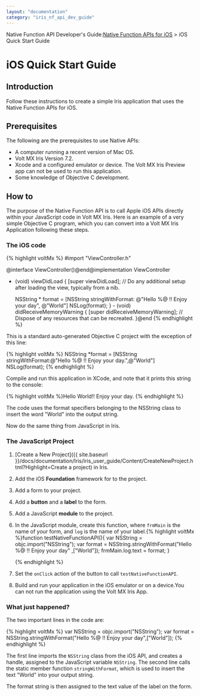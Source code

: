 ```yaml
---
layout: "documentation"
category: "iris_nf_api_dev_guide"
---
```

                           

Native Function API Developer's Guide:[Native Function APIs for iOS](native_function_apis_for_ios.html) > iOS Quick Start Guide

iOS Quick Start Guide
=====================

Introduction
------------

Follow these instructions to create a simple Iris application that uses the Native Function APIs for iOS.

Prerequisites
-------------

The following are the prerequisites to use Native APIs:

*   A computer running a recent version of Mac OS.
*   Volt MX Iris Version 7.2.
*   Xcode and a configured emulator or device. The Volt MX Iris Preview app can not be used to run this application.
*   Some knowledge of Objective C development.

How to
------

The purpose of the Native Function API is to call Apple iOS APIs directly within your JavaScript code in Volt MX Iris. Here is an example of a very simple Objective C program, which you can convert into a Volt MX Iris Application following these steps.

### The iOS code

{% highlight voltMx %}            #import "ViewController.h"

@interface ViewController()@end@implementation ViewController

- (void) viewDidLoad { [super viewDidLoad];
	// Do any additional setup after loading the view, typically from a nib.

	NSString * format = [NSString stringWithFormat: @"Hello %@ !! Enjoy your day", @"World"]
	NSLog(format);
} - (void) didReceiveMemoryWarning { [super didReceiveMemoryWarning];
	// Dispose of any resources that can be recreated.
}@end
{% endhighlight %}

This is a standard auto-generated Objective C project with the exception of this line:

{% highlight voltMx %}            NSString *format = [NSString stringWithFormat:@"Hello %@ !! Enjoy your day.",@"World"]
  NSLog(format); 
{% endhighlight %}

Compile and run this application in XCode, and note that it prints this string to the console:

{% highlight voltMx %}Hello World!! Enjoy your day.
{% endhighlight %}

The code uses the format specifiers belonging to the NSString class to insert the word "World" into the output string.

Now do the same thing from JavaScript in Iris.

### The JavaScript Project

1.  [Create a New Project]({{ site.baseurl }}/docs/documentation/Iris/iris_user_guide/Content/CreateNewProject.html?Highlight=Create a project) in Iris.
    
2.  Add the iOS **Foundation** framework for to the project.
3.  Add a form to your project.
4.  Add a **button** and a **label** to the form.
5.  Add a JavaScript **module** to the project.
6.  In the JavaScript module, create this function, where `frmMain` is the name of your form, and `log` is the name of your label.{% highlight voltMx %}function testNativeFunctionAPI(){
      var NSString = objc.import("NSString");
      var format = NSString.stringWithFormat("Hello %@ !! Enjoy your day"  ,["World"]);
      frmMain.log.text = format;
    }
    
    {% endhighlight %}
7.  Set the `onClick` action of the button to call `testNativeFunctionAPI`.
8.  Build and run your application in the iOS emulator or on a device.You can not run the application using the Volt MX Iris App.

### What just happened?

The two important lines in the code are:

{% highlight voltMx %}            var NSString = objc.import("NSString");
  var format = NSString.stringWithFormat("Hello %@ !! Enjoy your day",["World"]);
{% endhighlight %}

The first line imports the `NSString` class from the iOS API, and creates a handle, assigned to the JavaScript variable `NSString`. The second line calls the static member function `stringWithFormat`, which is used to insert the text "World" into your output string.

The format string is then assigned to the text value of the label on the form.
